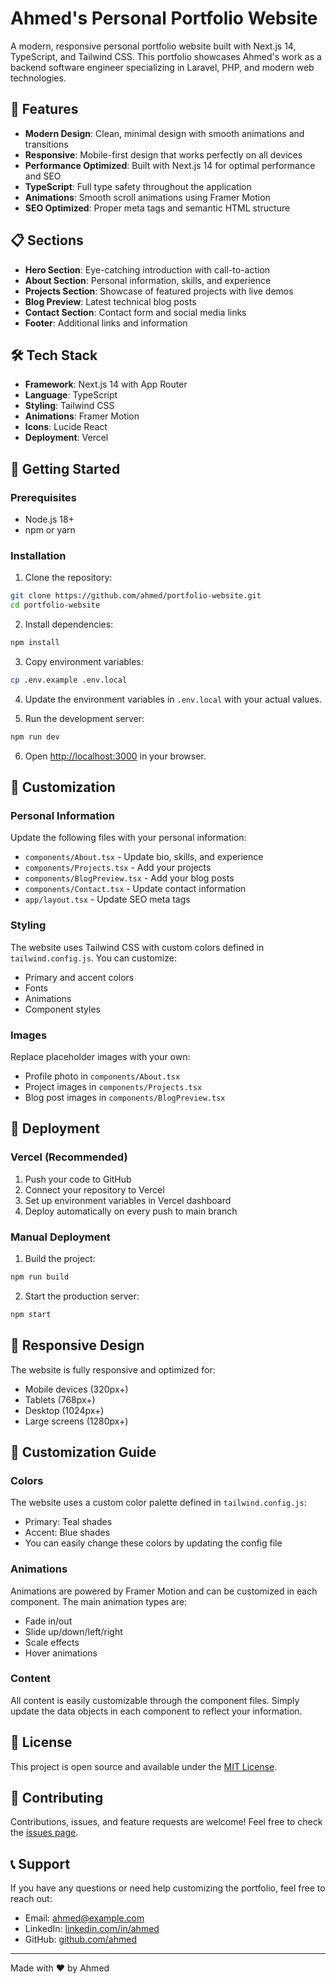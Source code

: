 # Ahmed's Personal Portfolio Website

A modern, responsive personal portfolio website built with Next.js 14, TypeScript, and Tailwind CSS. This portfolio showcases Ahmed's work as a backend software engineer specializing in Laravel, PHP, and modern web technologies.

## 🚀 Features

- **Modern Design**: Clean, minimal design with smooth animations and transitions
- **Responsive**: Mobile-first design that works perfectly on all devices
- **Performance Optimized**: Built with Next.js 14 for optimal performance and SEO
- **TypeScript**: Full type safety throughout the application
- **Animations**: Smooth scroll animations using Framer Motion
- **SEO Optimized**: Proper meta tags and semantic HTML structure

## 📋 Sections

- **Hero Section**: Eye-catching introduction with call-to-action
- **About Section**: Personal information, skills, and experience
- **Projects Section**: Showcase of featured projects with live demos
- **Blog Preview**: Latest technical blog posts
- **Contact Section**: Contact form and social media links
- **Footer**: Additional links and information

## 🛠️ Tech Stack

- **Framework**: Next.js 14 with App Router
- **Language**: TypeScript
- **Styling**: Tailwind CSS
- **Animations**: Framer Motion
- **Icons**: Lucide React
- **Deployment**: Vercel

## 🚀 Getting Started

### Prerequisites

- Node.js 18+ 
- npm or yarn

### Installation

1. Clone the repository:
```bash
git clone https://github.com/ahmed/portfolio-website.git
cd portfolio-website
```

2. Install dependencies:
```bash
npm install
```

3. Copy environment variables:
```bash
cp .env.example .env.local
```

4. Update the environment variables in `.env.local` with your actual values.

5. Run the development server:
```bash
npm run dev
```

6. Open [http://localhost:3000](http://localhost:3000) in your browser.

## 📝 Customization

### Personal Information

Update the following files with your personal information:

- `components/About.tsx` - Update bio, skills, and experience
- `components/Projects.tsx` - Add your projects
- `components/BlogPreview.tsx` - Add your blog posts
- `components/Contact.tsx` - Update contact information
- `app/layout.tsx` - Update SEO meta tags

### Styling

The website uses Tailwind CSS with custom colors defined in `tailwind.config.js`. You can customize:

- Primary and accent colors
- Fonts
- Animations
- Component styles

### Images

Replace placeholder images with your own:

- Profile photo in `components/About.tsx`
- Project images in `components/Projects.tsx`
- Blog post images in `components/BlogPreview.tsx`

## 🚀 Deployment

### Vercel (Recommended)

1. Push your code to GitHub
2. Connect your repository to Vercel
3. Set up environment variables in Vercel dashboard
4. Deploy automatically on every push to main branch

### Manual Deployment

1. Build the project:
```bash
npm run build
```

2. Start the production server:
```bash
npm start
```

## 📱 Responsive Design

The website is fully responsive and optimized for:

- Mobile devices (320px+)
- Tablets (768px+)
- Desktop (1024px+)
- Large screens (1280px+)

## 🎨 Customization Guide

### Colors

The website uses a custom color palette defined in `tailwind.config.js`:

- Primary: Teal shades
- Accent: Blue shades
- You can easily change these colors by updating the config file

### Animations

Animations are powered by Framer Motion and can be customized in each component. The main animation types are:

- Fade in/out
- Slide up/down/left/right
- Scale effects
- Hover animations

### Content

All content is easily customizable through the component files. Simply update the data objects in each component to reflect your information.

## 📄 License

This project is open source and available under the [MIT License](LICENSE).

## 🤝 Contributing

Contributions, issues, and feature requests are welcome! Feel free to check the [issues page](https://github.com/ahmed/portfolio-website/issues).

## 📞 Support

If you have any questions or need help customizing the portfolio, feel free to reach out:

- Email: ahmed@example.com
- LinkedIn: [linkedin.com/in/ahmed](https://linkedin.com/in/ahmed)
- GitHub: [github.com/ahmed](https://github.com/ahmed)

---

Made with ❤️ by Ahmed